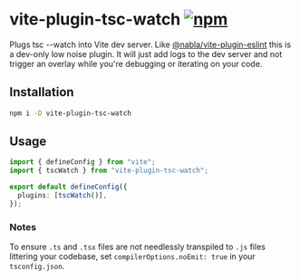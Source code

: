 # vite-plugin-tsc-watch [![npm](https://img.shields.io/npm/v/vite-plugin-tsc-watch)](https://www.npmjs.com/package/vite-plugin-tsc-watch)

Plugs tsc --watch into Vite dev server. Like [@nabla/vite-plugin-eslint](https://github.com/nabla/vite-plugin-eslint) this is a dev-only low noise plugin. It will just add logs to the dev server and not trigger an overlay while you're debugging or iterating on your code.

## Installation

```sh
npm i -D vite-plugin-tsc-watch
```

## Usage

```ts
import { defineConfig } from "vite";
import { tscWatch } from "vite-plugin-tsc-watch";

export default defineConfig({
  plugins: [tscWatch()],
});
```

### Notes

To ensure `.ts` and `.tsx` files are not needlessly transpiled to `.js` files littering your codebase, set `compilerOptions.noEmit: true` in your `tsconfig.json`.
